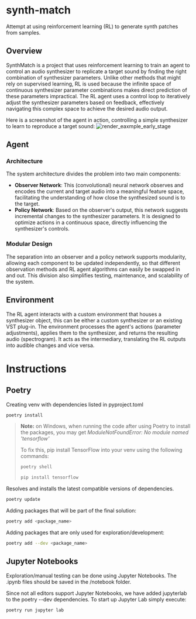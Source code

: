 # synth-match
Attempt at using reinforcement learning (RL) to generate synth patches from samples.

## Overview
SynthMatch is a project that uses reinforcement learning to train an agent to control an audio synthesizer to replicate a target sound by finding the right combination of synthesizer parameters. Unlike other methods that might rely on supervised learning, RL is used because the infinite space of continuous synthesizer parameter combinations makes direct prediction of these parameters impractical. The RL agent uses a control loop to iteratively adjust the synthesizer parameters based on feedback, effectively navigating this complex space to achieve the desired audio output.

Here is a screenshot of the agent in action, controlling a simple synthesizer to learn to reproduce a target sound:
![render_eaxmple_early_stage](https://github.com/martijndejong/synth-match/assets/12080489/68af3000-4ff3-4dd2-b7a4-0c05e3f019af)


## Agent
### Architecture
The system architecture divides the problem into two main components:
- **Observer Network**: This (convolutional) neural network observes and encodes the current and target audio into a meaningful feature space, facilitating the understanding of how close the synthesized sound is to the target.
- **Policy Network**: Based on the observer's output, this network suggests incremental changes to the synthesizer parameters. It is designed to optimize actions in a continuous space, directly influencing the synthesizer's controls.

### Modular Design
The separation into an observer and a policy network supports modularity, allowing each component to be updated independently, so that different observation methods and RL agent algorithms can easily be swapped in and out. This division also simplifies testing, maintenance, and scalability of the system.

## Environment
The RL agent interacts with a custom environment that houses a synthesizer object, this can be either a custom synthesizer or an existing VST plug-in. The environment processes the agent's actions (parameter adjustments), applies them to the synthesizer, and returns the resulting audio (spectrogram). It acts as the intermediary, translating the RL outputs into audible changes and vice versa. 


# Instructions

## Poetry
Creating venv with dependencies listed in pyproject.toml
```sh
poetry install
```

> **Note:** on Windows, when running the code after using Poetry to install the packages, you may get *ModuleNotFoundError: No module named 'tensorflow'* 
> 
>  To fix this, pip install TensorFlow into your venv using the following commands:
> ```sh
> poetry shell
> ```
> ```sh
> pip install tensorflow
> ```

Resolves and installs the latest compatible versions of dependencies.
```sh
poetry update
```

Adding packages that will be part of the final solution:
```sh
poetry add <package_name>
```

Adding packages that are only used for exploration/development:
```sh
poetry add --dev <package_name>
```


## Jupyter Notebooks
Exploration/manual testing can be done using Jupyter Notebooks. 
The .ipynb files should be saved in the /notebook folder.

Since not all editors support Jupyter Notebooks, we have added jupyterlab to the poetry --dev dependencies. 
To start up Jupyter Lab simply execute:
```sh
poetry run jupyter lab
```
